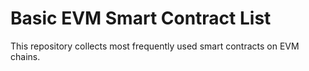 # Basic EVM Smart Contract List
This repository collects most frequently used smart contracts on EVM chains. 